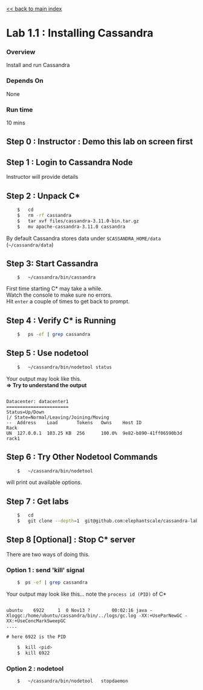 <link rel='stylesheet' href='../assets/css/main.css'/>

[<< back to main index](../README.md)

# Lab 1.1 : Installing Cassandra

### Overview
Install and run Cassandra

### Depends On
None

### Run time
10 mins

## Step 0 : Instructor : Demo this lab on screen first

## Step 1 : Login to Cassandra Node
Instructor will provide details

## Step 2 : Unpack C*
```bash
    $   cd
    $   rm -rf cassandra
    $   tar xvf files/cassandra-3.11.0-bin.tar.gz
    $   mv apache-cassandra-3.11.0 cassandra
```

By default Cassandra stores data under `$CASSANDRA_HOME/data` (`~/cassandra/data`)


## Step 3:  Start Cassandra
```
    $   ~/cassandra/bin/cassandra
```

First time starting C* may take a while.  
Watch the console to make sure no errors.  
Hit `enter` a couple of times to get back to prompt.  

## Step 4 : Verify C* is Running
```bash
    $   ps -ef | grep cassandra
```

## Step 5 : Use nodetool
```bash
    $   ~/cassandra/bin/nodetool status
```

Your output may look like this.  
**=> Try to understand the output**
```console

Datacenter: datacenter1
=======================
Status=Up/Down
|/ State=Normal/Leaving/Joining/Moving
--  Address    Load       Tokens   Owns    Host ID                 Rack
UN  127.0.0.1  103.25 KB  256      100.0%  9e82-b890-41ff06590b3d  rack1

```

## Step 6 : Try Other Nodetool Commands
```bash
    $   ~/cassandra/bin/nodetool
```

will print out available options.

## Step 7 : Get labs

```bash
    $   cd
    $   git clone --depth=1  git@github.com:elephantscale/cassandra-labs.git
```


## Step 8 [Optional] : Stop C* server
There are two ways of doing this.

### Option 1 : send 'kill' signal

```bash
    $  ps -ef | grep cassandra
```

Your output may look like this... note the `process id (PID)` of C*

```console

ubuntu    6922     1  0 Nov13 ?        00:02:16 java -Xloggc:/home/ubuntu/cassandra/bin/../logs/gc.log -XX:+UseParNewGC -XX:+UseConcMarkSweepGC
....

# here 6922 is the PID

```

```bash
    $  kill <pid>
    $  kill 6922
```


### Option 2 : nodetool
```
    $   ~/cassandra/bin/nodetool   stopdaemon
```
